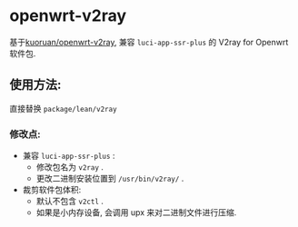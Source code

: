 # openwrt-v2ray

基于[kuoruan/openwrt-v2ray](https://github.com/kuoruan/openwrt-v2ray), 兼容 `luci-app-ssr-plus` 的 V2ray for Openwrt 软件包.

## 使用方法:

直接替换 `package/lean/v2ray`

### 修改点:

- 兼容 `luci-app-ssr-plus` :
  - 修改包名为 `v2ray` .
  - 更改二进制安装位置到 `/usr/bin/v2ray/` .
- 裁剪软件包体积:
  - 默认不包含 `v2ctl` .
  - 如果是小内存设备, 会调用 upx 来对二进制文件进行压缩.
